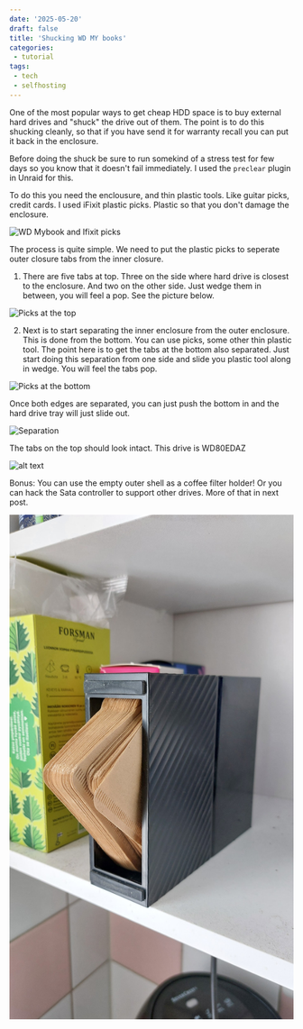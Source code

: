 ```yaml
---
date: '2025-05-20'
draft: false
title: 'Shucking WD MY books'
categories:
 - tutorial
tags: 
 - tech
 - selfhosting
---
```


One of the most popular ways to get cheap HDD space is to buy external hard drives and "shuck" the drive out of them. The point is to do this shucking cleanly, so that if you have send it for warranty recall you can put it back in the enclosure.

Before doing the shuck be sure to run somekind of a stress test for few days so you know that it doesn't fail immediately. I used the `preclear` plugin in Unraid for this. 

To do this you need the enclousure, and thin plastic tools. Like guitar picks, credit cards. I used iFixit plastic picks. Plastic so that you don't damage the enclosure.

![WD Mybook and Ifixit picks](../../../content/images/wdmybookshuck1.png)

The process is quite simple. We need to put the plastic picks to seperate outer closure tabs from the inner closure.

1. There are five tabs at top. Three on the side where hard drive is closest to the enclosure. And two on the other side. Just wedge them in between, you will feel a pop. See the picture below.

![Picks at the top](../../../content/images/wdmybookshuck2.png)

2. Next is to start separating the inner enclosure from the outer enclosure. This is done from the bottom. You can use picks, some other thin plastic tool. The point here is to get the tabs at the bottom also separated. Just start doing this separation from one side and slide you plastic tool along in wedge. You will feel the tabs pop.

![Picks at the bottom](../../../content/images/wdmybookshuck3.png)

Once both edges are separated, you can just push the bottom in and the hard drive tray will just slide out.

![Separation](../../../content/images/wdmybookshuck4.png)

The tabs on the top should look intact.
This drive is WD80EDAZ

![alt text](../../../content/images/wdmybookshuck5.png)

Bonus: You can use the empty outer shell as a coffee filter holder! Or you can hack the Sata controller to support other drives. More of that in next post.

![Mybook enclosure holding coffee filters](../../../content/images/mybookcoffeefilters.png)
